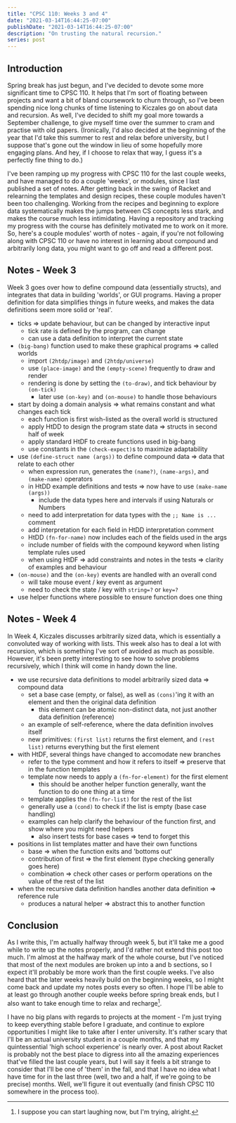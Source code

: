 ```yaml
---
title: "CPSC 110: Weeks 3 and 4"
date: "2021-03-14T16:44:25-07:00"
publishDate: "2021-03-14T16:44:25-07:00"
description: "On trusting the natural recursion."
series: post
---
```


## Introduction
Spring break has just begun, and I've decided to devote some more significant time to CPSC 110. It helps that I'm sort of floating between projects and want a bit of bland coursework to churn through, so I've been spending nice long chunks of time listening to Kiczales go on about data and recursion. As well, I've decided to shift my goal more towards a September challenge, to give myself time over the summer to cram and practise with old papers. (Ironically, I'd also decided at the beginning of the year that I'd take this summer to rest and relax before university, but I suppose that's gone out the window in lieu of some hopefully more engaging plans. And hey, if I choose to relax that way, I guess it's a perfectly fine thing to do.)

I've been ramping up my progress with CPSC 110 for the last couple weeks, and have managed to do a couple 'weeks', or modules, since I last published a set of notes. After getting back in the swing of Racket and relearning the templates and design recipes, these couple modules haven't been too challenging. Working from the recipes and beginning to explore data systematically makes the jumps between CS concepts less stark, and makes the course much less intimidating. Having a repository and tracking my progress with the course has definitely motivated me to work on it more. So, here's a couple modules' worth of notes - again, if you're not following along with CPSC 110 or have no interest in learning about compound and arbitrarily long data, you might want to go off and read a different post.

## Notes - Week 3
Week 3 goes over how to define compound data (essentially structs), and integrates that data in building 'worlds', or GUI programs. Having a proper definition for data simplifies things in future weeks, and makes the data definitions seem more solid or 'real'.

- ticks => update behaviour, but can be changed by interactive input
	- tick rate is defined by the program, can change
	- can use a data definition to interpret the current state
- `(big-bang)` function used to make these graphical programs => called worlds
	- import `(2htdp/image)` and `(2htdp/universe)`
	- use `(place-image)` and the `(empty-scene)` frequently to draw and render
	- rendering is done by setting the `(to-draw)`, and tick behaviour by `(on-tick)`
		- later use `(on-key)` and `(on-mouse)` to handle those behaviours
- start by doing a domain analysis => what remains constant and what changes each tick
	- each function is first wish-listed as the overall world is structured
	- apply HtDD to design the program state data => structs in second half of week
	- apply standard HtDF to create functions used in big-bang
	- use constants in the `(check-expect)`s to maximize adaptability
- use `(define-struct name (args))` to define compound data => data that relate to each other
	- when expression run, generates the `(name?)`, `(name-args)`, and `(make-name)` operators
	- in HtDD example definitions and tests => now have to use `(make-name (args))`
		- include the data types here and intervals if using Naturals or Numbers
	- need to add interpretation for data types with the `;; Name is ...` comment
	- add interpretation for each field in HtDD interpretation comment
	- HtDD `(fn-for-name)` now includes each of the fields used in the args
	- include number of fields with the compound keyword when listing template rules used
	- when using HtDF => add constraints and notes in the tests => clarity of examples and behaviour
- `(on-mouse)` and the `(on-key)` events are handled with an overall cond
	- will take mouse event / key event as argument
	- need to check the state / key with `string=?` or `key=?`
- use helper functions where possible to ensure function does one thing

## Notes - Week 4
In Week 4, Kiczales discusses arbitrarily sized data, which is essentially a convoluted way of working with lists. This week also has to deal a lot with recursion, which is something I've sort of avoided as much as possible. However, it's been pretty interesting to see how to solve problems recursively, which I think will come in handy down the line.

- we use recursive data definitions to model arbitrarily sized data => compound data
	- set a base case (empty, or false), as well as `(cons)`'ing it with an element and then the original data definition
		- this element can be atomic non-distinct data, not just another data definition (reference)
	- an example of self-reference, where the data definition involves itself
	- new primitives: `(first list)` returns the first element, and `(rest list)` returns everything but the first element
- with HtDF, several things have changed to accomodate new branches
	- refer to the type comment and how it refers to itself => preserve that in the function templates
	- template now needs to apply a `(fn-for-element)` for the first element
		- this should be another helper function generally, want the function to do one thing at a time
	- template applies the `(fn-for-list)` for the rest of the list
	- generally use a `(cond)` to check if the list is empty (base case handling)
	- examples can help clarify the behaviour of the function first, and show where you might need helpers
		- also insert tests for base cases => tend to forget this
- positions in list templates matter and have their own functions
	- base => when the function exits and 'bottoms out'
	- contribution of first => the first element (type checking generally goes here)
	- combination => check other cases or perform operations on the value of the rest of the list
- when the recursive data definition handles another data definition => reference rule
	- produces a natural helper => abstract this to another function

## Conclusion
As I write this, I'm actually halfway through week 5, but it'll take me a good while to write up the notes properly, and I'd rather not extend this post too much. I'm almost at the halfway mark of the whole course, but I've noticed that most of the next modules are broken up into a and b sections, so I expect it'll probably be more work than the first couple weeks. I've also heard that the later weeks heavily build on the beginning weeks, so I might come back and update my notes posts every so often. I hope I'll be able to at least go through another couple weeks before spring break ends, but I also want to take enough time to relax and recharge[^1].

I have no big plans with regards to projects at the moment - I'm just trying to keep everything stable before I graduate, and continue to explore opportunities I might like to take after I enter university. It's rather scary that I'll be an actual university student in a couple months, and that my quintessential 'high school experience' is nearly over. A post about Racket is probably not the best place to digress into all the amazing experiences that've filled the last couple years, but I will say it feels a bit strange to consider that I'll be one of 'them' in the fall, and that I have no idea what I have time for in the last three (well, two and a half, if we're going to be precise) months. Well, we'll figure it out eventually (and finish CPSC 110 somewhere in the process too).

[^1]: I suppose you can start laughing now, but I'm trying, alright.
